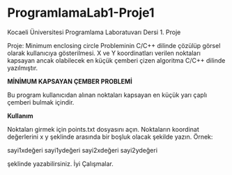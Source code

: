 # ProgramlamaLab1-Proje1
Kocaeli Üniversitesi Programlama Laboratuvarı Dersi 1. Proje 




Proje: Minimum enclosing circle Probleminin C/C++ dilinde çözülüp görsel olarak kullanıcıya gösterilmesi.
X ve Y koordinatları verilen noktaları kapsayan ancak olabilecek en küçük çemberi çizen algoritma C/C++ dilinde yazılmıştır.

**************MİNİMUM KAPSAYAN ÇEMBER PROBLEMİ**************


Bu program kullanıcıdan alınan noktaları kapsayan en küçük yarı çaplı çemberi bulmak içindir.

**************Kullanım**************

Noktaları girmek için points.txt dosyasını açın.
Noktaların koordinat değerlerini x y şeklinde arasında bir boşluk olacak şekilde yazın. Örnek:

sayi1xdeğeri sayi1ydeğeri
sayi2xdeğeri sayi2ydeğeri

şeklinde yazabilirsiniz.
İyi Çalışmalar.
